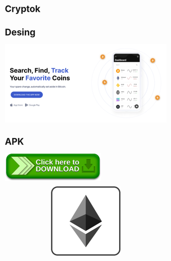 # Cryptok

# Desing

<p align="left">
<img src="screenShots/Prev.png" />

# APK

  </p>
<p align="left">
<a href="https://drive.google.com/file/d/1ZtGqaoCdZM4ZjHKpViTDb42ujx97_NjS/view?usp=sharing" target="_blank"><img src="screenShots/download.png" width="300"></a>
  </p>



<p align="center">
<img src="screenShots/Thumbnails.png"  />

  </p>






